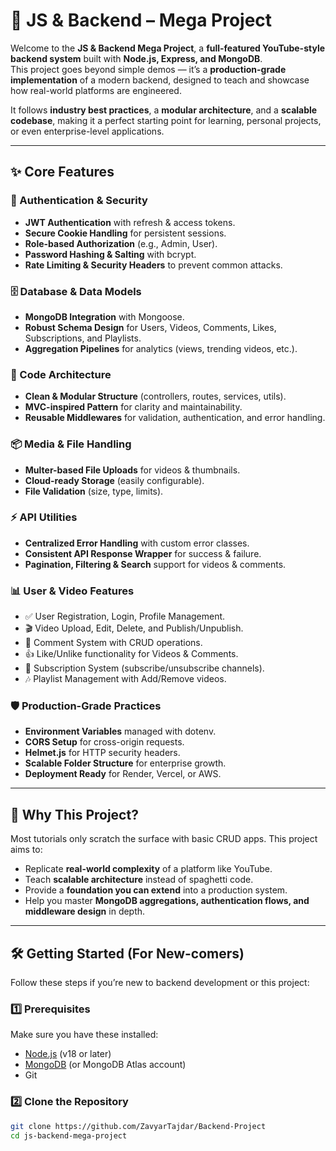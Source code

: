 # 🚀 JS & Backend – Mega Project  

Welcome to the **JS & Backend Mega Project**, a **full-featured YouTube-style backend system** built with **Node.js, Express, and MongoDB**.  
This project goes beyond simple demos — it’s a **production-grade implementation** of a modern backend, designed to teach and showcase how real-world platforms are engineered.  

It follows **industry best practices**, a **modular architecture**, and a **scalable codebase**, making it a perfect starting point for learning, personal projects, or even enterprise-level applications.  

---

## ✨ Core Features  

### 🔑 Authentication & Security  
- **JWT Authentication** with refresh & access tokens.  
- **Secure Cookie Handling** for persistent sessions.  
- **Role-based Authorization** (e.g., Admin, User).  
- **Password Hashing & Salting** with bcrypt.  
- **Rate Limiting & Security Headers** to prevent common attacks.  

### 🗄 Database & Data Models  
- **MongoDB Integration** with Mongoose.  
- **Robust Schema Design** for Users, Videos, Comments, Likes, Subscriptions, and Playlists.  
- **Aggregation Pipelines** for analytics (views, trending videos, etc.).  

### 📂 Code Architecture  
- **Clean & Modular Structure** (controllers, routes, services, utils).  
- **MVC-inspired Pattern** for clarity and maintainability.  
- **Reusable Middlewares** for validation, authentication, and error handling.  

### 📦 Media & File Handling  
- **Multer-based File Uploads** for videos & thumbnails.  
- **Cloud-ready Storage** (easily configurable).  
- **File Validation** (size, type, limits).  

### ⚡ API Utilities  
- **Centralized Error Handling** with custom error classes.  
- **Consistent API Response Wrapper** for success & failure.  
- **Pagination, Filtering & Search** support for videos & comments.  

### 📊 User & Video Features  
- ✅ User Registration, Login, Profile Management.  
- 🎬 Video Upload, Edit, Delete, and Publish/Unpublish.  
- 💬 Comment System with CRUD operations.  
- 👍 Like/Unlike functionality for Videos & Comments.  
- 🔔 Subscription System (subscribe/unsubscribe channels).  
- 🎶 Playlist Management with Add/Remove videos.  

### 🛡 Production-Grade Practices  
- **Environment Variables** managed with dotenv.  
- **CORS Setup** for cross-origin requests.  
- **Helmet.js** for HTTP security headers.  
- **Scalable Folder Structure** for enterprise growth.  
- **Deployment Ready** for Render, Vercel, or AWS.  

---

## 📌 Why This Project?  

Most tutorials only scratch the surface with basic CRUD apps. This project aims to:  
- Replicate **real-world complexity** of a platform like YouTube.  
- Teach **scalable architecture** instead of spaghetti code.  
- Provide a **foundation you can extend** into a production system.  
- Help you master **MongoDB aggregations, authentication flows, and middleware design** in depth.  

---

## 🛠️ Getting Started (For New-comers)  

Follow these steps if you’re new to backend development or this project:  

### 1️⃣ Prerequisites  
Make sure you have these installed:  
- [Node.js](https://nodejs.org/) (v18 or later)  
- [MongoDB](https://www.mongodb.com/try/download/community) (or MongoDB Atlas account)  
- Git  

### 2️⃣ Clone the Repository  
```bash
git clone https://github.com/ZavyarTajdar/Backend-Project
cd js-backend-mega-project
